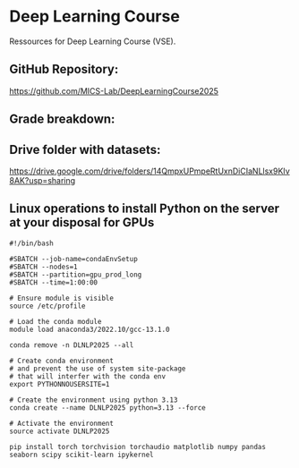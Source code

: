 # Deep Learning Course
Ressources for Deep Learning Course (VSE).

## GitHub Repository:
https://github.com/MICS-Lab/DeepLearningCourse2025

## Grade breakdown:

## Drive folder with datasets:
https://drive.google.com/drive/folders/14QmpxUPmpeRtUxnDiCIaNLlsx9KIv8AK?usp=sharing

## Linux operations to install Python on the server at your disposal for GPUs
```
#!/bin/bash

#SBATCH --job-name=condaEnvSetup
#SBATCH --nodes=1
#SBATCH --partition=gpu_prod_long
#SBATCH --time=1:00:00

# Ensure module is visible
source /etc/profile

# Load the conda module
module load anaconda3/2022.10/gcc-13.1.0

conda remove -n DLNLP2025 --all

# Create conda environment
# and prevent the use of system site-package
# that will interfer with the conda env
export PYTHONNOUSERSITE=1

# Create the environment using python 3.13
conda create --name DLNLP2025 python=3.13 --force

# Activate the environment
source activate DLNLP2025

pip install torch torchvision torchaudio matplotlib numpy pandas seaborn scipy scikit-learn ipykernel
```
